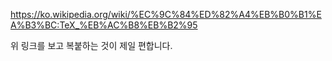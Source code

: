https://ko.wikipedia.org/wiki/%EC%9C%84%ED%82%A4%EB%B0%B1%EA%B3%BC:TeX_%EB%AC%B8%EB%B2%95

위 링크를 보고 복붙하는 것이 제일 편합니다.
